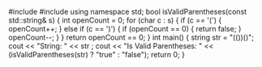 #include <iostream>
#include <string>
using namespace std;
bool isValidParentheses(const std::string& s) {
    int openCount = 0;
    for (char c : s) {
        if (c == '(') {
            openCount++;
        } else if (c == ')') {
            if (openCount == 0) {
                return false; 
            }
            openCount--;
        }
    }
    return openCount == 0; 
}
int main() {
  string str = "(())()"; 
  cout << "String: " << str ;
  cout << "Is Valid Parentheses: " << (isValidParentheses(str) ? "true" : "false");
    return 0;
}
